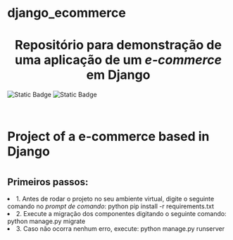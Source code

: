 # django_ecommerce
<h1 align="center">Repositório para demonstração de uma aplicação de um <i>e-commerce</i> em Django</h1>
<p><img alt="Static Badge" src="https://img.shields.io/badge/STATUS-Em%20desenvolvimento-green">
<img alt="Static Badge" src="https://img.shields.io/badge/Language-DJANGO-blue"></p>
<br>
<h1>Project of a e-commerce based in Django<h1>

<h2>Primeiros passos:</h2>
<li>1. Antes de rodar o projeto no seu ambiente virtual, digite o seguinte comando no <i>prompt de comando</i>: python pip install -r requirements.txt</li>
<li>2. Execute a migração dos componentes digitando o seguinte comando: python manage.py migrate</li>
<li>3. Caso não ocorra nenhum erro, execute: python manage.py runserver</li>
